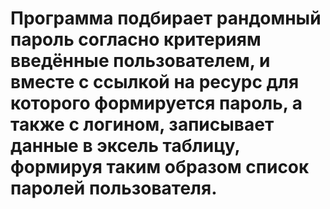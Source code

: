 # Программа подбирает рандомный пароль согласно критериям введённые пользователем, и вместе с ссылкой на ресурс для которого формируется пароль, а также с логином, записывает данные в эксель таблицу, формируя таким образом список паролей пользователя.
